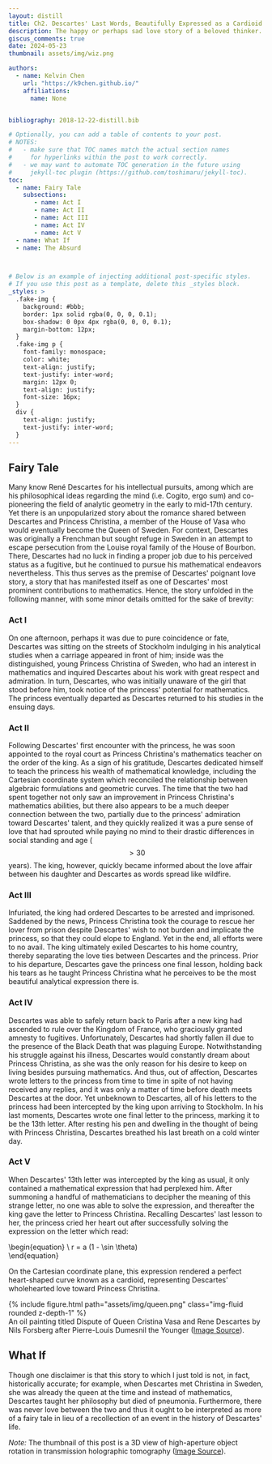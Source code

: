 ```yaml
---
layout: distill
title: Ch2. Descartes' Last Words, Beautifully Expressed as a Cardioid
description: The happy or perhaps sad love story of a beloved thinker.
giscus_comments: true
date: 2024-05-23
thumbnail: assets/img/wiz.png

authors:
  - name: Kelvin Chen
    url: "https://k9chen.github.io/"
    affiliations:
      name: None


bibliography: 2018-12-22-distill.bib

# Optionally, you can add a table of contents to your post.
# NOTES:
#   - make sure that TOC names match the actual section names
#     for hyperlinks within the post to work correctly.
#   - we may want to automate TOC generation in the future using
#     jekyll-toc plugin (https://github.com/toshimaru/jekyll-toc).
toc:
  - name: Fairy Tale
    subsections:
       - name: Act I
       - name: Act II
       - name: Act III
       - name: Act IV
       - name: Act V
  - name: What If
  - name: The Absurd



# Below is an example of injecting additional post-specific styles.
# If you use this post as a template, delete this _styles block.
_styles: >
  .fake-img {
    background: #bbb;
    border: 1px solid rgba(0, 0, 0, 0.1);
    box-shadow: 0 0px 4px rgba(0, 0, 0, 0.1);
    margin-bottom: 12px;
  }
  .fake-img p {
    font-family: monospace;
    color: white;
    text-align: justify;
    text-justify: inter-word;
    margin: 12px 0;
    text-align: justify;
    font-size: 16px;
  }
  div {
    text-align: justify;
    text-justify: inter-word;
  }
---
```

## Fairy Tale

Many know René Descartes for his intellectual pursuits, among which are his philosophical ideas regarding the mind (i.e. Cogito, ergo sum) and co-pioneering the field of analytic geometry in the early to mid-17th century. Yet there is an unpopularized story about the romance shared between Descartes and Princess Christina, a member of the House of Vasa who would eventually become the Queen of Sweden. For context, Descartes was originally a Frenchman but sought refuge in Sweden in an attempt to escape persecution from the Louise royal family of the House of Bourbon. There, Descartes had no luck in finding a proper job due to his perceived status as a fugitive, but he continued to pursue his mathematical endeavors nevertheless. This thus serves as the premise of Descartes' poignant love story, a story that has manifested itself as one of Descartes' most prominent contributions to mathematics. Hence, the story unfolded in the following manner, with some minor details omitted for the sake of brevity:
### Act I
On one afternoon, perhaps it was due to pure coincidence or fate, Descartes was sitting on the streets of Stockholm indulging in his analytical studies when a carriage appeared in front of him; inside was the distinguished, young Princess Christina of Sweden, who had an interest in mathematics and inquired Descartes about his work with great respect and admiration. In turn, Descartes, who was initially unaware of the girl that stood before him, took notice of the princess' potential for mathematics. The princess eventually departed as Descartes returned to his studies in the ensuing days.    
### Act II
Following Descartes' first encounter with the princess, he was soon appointed to the royal court as Princess Christina's mathematics teacher on the order of the king. As a sign of his gratitude, Descartes dedicated himself to teach the princess his wealth of mathematical knowledge, including the Cartesian coordinate system which reconciled the relationship between algebraic formulations and geometric curves. The time that the two had spent together not only saw an improvement in Princess Christina's mathematics abilities, but there also appears to be a much deeper connection between the two, partially due to the princess' admiration toward Descartes' talent, and they quickly realized it was a pure sense of love that had sprouted while paying no mind to their drastic differences in social standing and age ($$ > 30 $$ years). The king, however, quickly became informed about the love affair between his daughter and Descartes as words spread like wildfire.
### Act III
Infuriated, the king had ordered Descartes to be arrested and imprisoned. Saddened by the news, Princess Christina took the courage to rescue her lover from prison despite Descartes' wish to not burden and implicate the princess, so that they could elope to England. Yet in the end, all efforts were to no avail. The king ultimately exiled Descartes to his home country, thereby separating the love ties between Descartes and the princess. Prior to his departure, Descartes gave the princess one final lesson, holding back his tears as he taught Princess Christina what he perceives to be the most beautiful analytical expression there is.
### Act IV   
Descartes was able to safely return back to Paris after a new king had ascended to rule over the Kingdom of France, who graciously granted amnesty to fugitives. Unfortunately, Descartes had shortly fallen ill due to the presence of the Black Death that was plaguing Europe. Notwithstanding his struggle against his illness, Descartes would constantly dream about Princess Christina, as she was the only reason for his desire to keep on living besides pursuing mathematics. And thus, out of affection, Descartes wrote letters to the princess from time to time in spite of not having received any replies, and it was only a matter of time before death meets Descartes at the door. Yet unbeknown to Descartes, all of his letters to the princess had been intercepted by the king upon arriving to Stockholm. In his last moments, Descartes wrote one final letter to the princess, marking it to be the 13th letter. After resting his pen and dwelling in the thought of being with Princess Christina, Descartes breathed his last breath on a cold winter day.
### Act V    
When Descartes' 13th letter was intercepted by the king as usual, it only contained a mathematical expression that had perplexed him. After summoning a handful of mathematicians to decipher the meaning of this strange letter, no one was able to solve the expression, and thereafter the king gave the letter to Princess Christina. Recalling Descartes' last lesson to her, the princess cried her heart out after successfully solving the expression on the letter which read:

\begin{equation}
\ r = a (1 - \sin \theta) \
\end{equation}

On the Cartesian coordinate plane, this expression rendered a perfect heart-shaped curve known as a cardioid, representing Descartes' wholehearted love toward Princess Christina.  

<div class="row mt-3">
    <div class="col-sm mt-3 mt-md-0">
        {% include figure.html path="assets/img/queen.png" class="img-fluid rounded z-depth-1" %}
    </div>
</div>
<div class="caption">
    An oil painting titled Dispute of Queen Cristina Vasa and Rene Descartes by Nils Forsberg after Pierre-Louis Dumesnil the Younger (<a href="https://hekint.org/2024/03/28/rene-descartes-found-that-sweden-was-hazardous-to-his-health/">Image Source</a>).
</div>

## What If

Though one disclaimer is that this story to which I just told is not, in fact, historically accurate; for example, when Descartes met Christina in Sweden, she was already the queen at the time and instead of mathematics, Descartes taught her philosophy but died of pneumonia. Furthermore, there was never love between the two and thus it ought to be interpreted as more of a fairy tale in lieu of a recollection of an event in the history of Descartes' life.

*Note:* The thumbnail of this post is a 3D view of high-aperture object rotation in transmission holographic tomography ([Image Source](https://opg.optica.org/view_article.cfm?pdfKey=6480897d-6866-4017-b8482f5bddd6476b_188512)).
